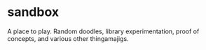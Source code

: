 # sandbox
A place to play. Random doodles, library experimentation, proof of concepts, and various other thingamajigs. 
